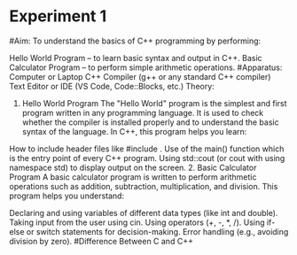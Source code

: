 # Experiment 1
#Aim:
To understand the basics of C++ programming by performing:

Hello World Program – to learn basic syntax and output in C++.
Basic Calculator Program – to perform simple arithmetic operations.
#Apparatus:
Computer or Laptop
C++ Compiler (g++ or any standard C++ compiler)
Text Editor or IDE (VS Code, Code::Blocks, etc.)
Theory:
1. Hello World Program
The "Hello World" program is the simplest and first program written in any programming language. It is used to check whether the compiler is installed properly and to understand the basic syntax of the language. In C++, this program helps you learn:

How to include header files like #include <iostream>.
Use of the main() function which is the entry point of every C++ program.
Using std::cout (or cout with using namespace std) to display output on the screen.
2. Basic Calculator Program
A basic calculator program is written to perform arithmetic operations such as addition, subtraction, multiplication, and division. This program helps you understand:

Declaring and using variables of different data types (like int and double).
Taking input from the user using cin.
Using operators (+, -, *, /).
Using if-else or switch statements for decision-making.
Error handling (e.g., avoiding division by zero).
#Difference Between C and C++
